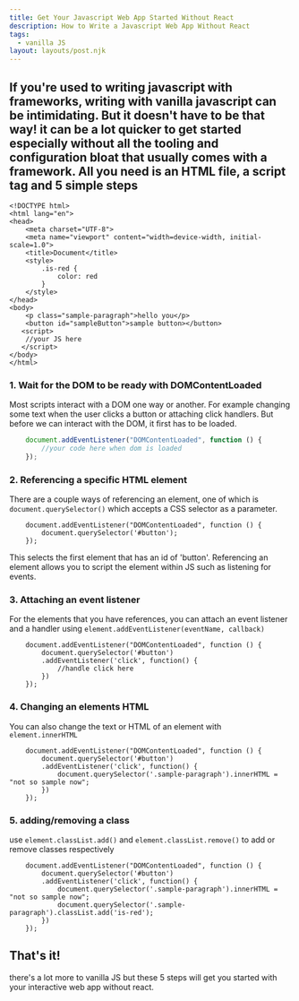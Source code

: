 ```yaml
---
title: Get Your Javascript Web App Started Without React
description: How to Write a Javascript Web App Without React
tags:
  - vanilla JS
layout: layouts/post.njk
---
```


If you're used to writing javascript with frameworks, writing with vanilla javascript can be intimidating. But it doesn't have to be that way! it can be a lot quicker to get started especially without all the tooling and configuration bloat that usually comes with a framework. All you need is an HTML file, a script tag and 5 simple steps
---
```
<!DOCTYPE html>
<html lang="en">
<head>
    <meta charset="UTF-8">
    <meta name="viewport" content="width=device-width, initial-scale=1.0">
    <title>Document</title>
    <style>
        .is-red {
            color: red
        }
    </style>
</head>
<body>
    <p class="sample-paragraph">hello you</p>
    <button id="sampleButton">sample button></button>
   <script>
    //your JS here
   </script>
</body>
</html>
```

### 1. Wait for the DOM to be ready with DOMContentLoaded

Most scripts interact with a DOM one way or another. For example changing some text when the user clicks a button or attaching click handlers. But before we can interact with the DOM, it first has to be loaded.

```javascript
    document.addEventListener("DOMContentLoaded", function () {
        //your code here when dom is loaded
    });
```


### 2. Referencing a specific HTML element

There are a couple ways of referencing an element, one of which is `document.querySelector()` which accepts a CSS selector as a parameter.

```javascript/1/
    document.addEventListener("DOMContentLoaded", function () {
        document.querySelector('#button');
    });
```

This selects the first element that has an id of 'button'. Referencing an element allows you to script the element within JS such as listening for events.

### 3. Attaching an event listener

For the elements that you have references, you can attach an event listener and a handler using `element.addEventListener(eventName, callback)`

```javascript/2,4/
    document.addEventListener("DOMContentLoaded", function () {
        document.querySelector('#button')
        .addEventListener('click', function() {
            //handle click here
        })
    });
```

### 4. Changing an elements HTML

You can also change the text or HTML of an element with `element.innerHTML`

```javascript/3/
    document.addEventListener("DOMContentLoaded", function () {
        document.querySelector('#button')
        .addEventListener('click', function() {
            document.querySelector('.sample-paragraph').innerHTML = "not so sample now";
        })
    });
```


### 5. adding/removing a class

use `element.classList.add()` and `element.classList.remove()` to add or remove classes respectively

```javascript/4/
    document.addEventListener("DOMContentLoaded", function () {
        document.querySelector('#button')
        .addEventListener('click', function() {
            document.querySelector('.sample-paragraph').innerHTML = "not so sample now";
            document.querySelector('.sample-paragraph').classList.add('is-red');
        })
    });
```


## That's it!
there's a lot more to vanilla JS but these 5 steps will get you started with your interactive web app without react.
